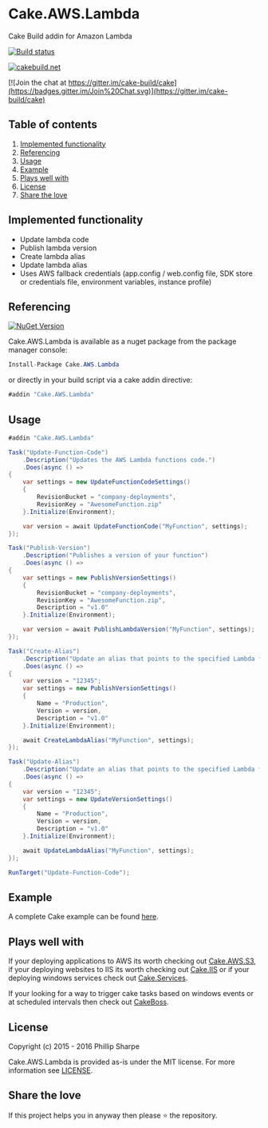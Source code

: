 # Cake.AWS.Lambda
Cake Build addin for Amazon Lambda

[![Build status](https://ci.appveyor.com/api/projects/status/fdmccfihkycqd0lj?svg=true)](https://ci.appveyor.com/project/SharpeRAD/cake-aws-Lambda)

[![cakebuild.net](https://img.shields.io/badge/WWW-cakebuild.net-blue.svg)](http://cakebuild.net/)

[![Join the chat at https://gitter.im/cake-build/cake](https://badges.gitter.im/Join%20Chat.svg)](https://gitter.im/cake-build/cake)



## Table of contents

1. [Implemented functionality](https://github.com/SharpeRAD/Cake.AWS.Lambda#implemented-functionality)
2. [Referencing](https://github.com/SharpeRAD/Cake.AWS.Lambda#referencing)
3. [Usage](https://github.com/SharpeRAD/Cake.AWS.Lambda#usage)
4. [Example](https://github.com/SharpeRAD/Cake.AWS.Lambda#example)
5. [Plays well with](https://github.com/SharpeRAD/Cake.AWS.Lambda#plays-well-with)
6. [License](https://github.com/SharpeRAD/Cake.AWS.Lambda#license)
7. [Share the love](https://github.com/SharpeRAD/Cake.AWS.Lambda#share-the-love)



## Implemented functionality

* Update lambda code
* Publish lambda version
* Create lambda alias
* Update lambda alias
* Uses AWS fallback credentials (app.config / web.config file, SDK store or credentials file, environment variables, instance profile)



## Referencing

[![NuGet Version](http://img.shields.io/nuget/v/Cake.AWS.Lambda.svg?style=flat)](https://www.nuget.org/packages/Cake.AWS.Lambda/)

Cake.AWS.Lambda is available as a nuget package from the package manager console:

```csharp
Install-Package Cake.AWS.Lambda
```

or directly in your build script via a cake addin directive:

```csharp
#addin "Cake.AWS.Lambda"
```



## Usage

```csharp
#addin "Cake.AWS.Lambda"

Task("Update-Function-Code")
    .Description("Updates the AWS Lambda functions code.")
    .Does(async () =>
{
    var settings = new UpdateFunctionCodeSettings()
    {
        RevisionBucket = "company-deployments",
        RevisionKey = "AwesomeFunction.zip"
    }.Initialize(Environment);

    var version = await UpdateFunctionCode("MyFunction", settings);
});

Task("Publish-Version")
    .Description("Publishes a version of your function")
    .Does(async () =>
{
    var settings = new PublishVersionSettings()
    {
        RevisionBucket = "company-deployments",
        RevisionKey = "AwesomeFunction.zip",
        Description = "v1.0"
    }.Initialize(Environment);

    var version = await PublishLambdaVersion("MyFunction", settings);
});

Task("Create-Alias")
    .Description("Update an alias that points to the specified Lambda function version.")
    .Does(async () =>
{
    var version = "12345";
    var settings = new PublishVersionSettings()
    {
        Name = "Production",
        Version = version,
        Description = "v1.0"
    }.Initialize(Environment);

    await CreateLambdaAlias("MyFunction", settings);
});

Task("Update-Alias")
    .Description("Update an alias that points to the specified Lambda function version.")
    .Does(async () =>
{
    var version = "12345";
    var settings = new UpdateVersionSettings()
    {
        Name = "Production",
        Version = version,
        Description = "v1.0"
    }.Initialize(Environment);

    await UpdateLambdaAlias("MyFunction", settings);
});

RunTarget("Update-Function-Code");
```



## Example

A complete Cake example can be found [here](https://github.com/SharpeRAD/Cake.AWS.Lambda/blob/master/test/build.cake).



## Plays well with

If your deploying applications to AWS its worth checking out [Cake.AWS.S3](https://github.com/SharpeRAD/Cake.AWS.CodeDeploy), if your deploying websites to IIS its worth checking out [Cake.IIS](https://github.com/SharpeRAD/Cake.IIS) or if your deploying windows services check out [Cake.Services](https://github.com/SharpeRAD/Cake.Services).

If your looking for a way to trigger cake tasks based on windows events or at scheduled intervals then check out [CakeBoss](https://github.com/SharpeRAD/CakeBoss).



## License

Copyright (c) 2015 - 2016 Phillip Sharpe

Cake.AWS.Lambda is provided as-is under the MIT license. For more information see [LICENSE](https://github.com/SharpeRAD/Cake.AWS.Lambda/blob/master/LICENSE).



## Share the love

If this project helps you in anyway then please :star: the repository.

